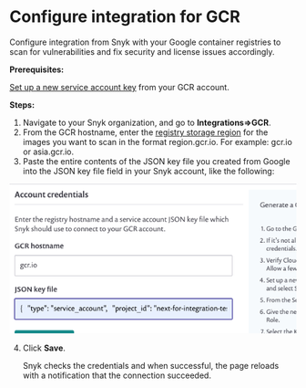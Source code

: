# Configure integration for GCR

Configure integration from Snyk with your Google container registries to scan for vulnerabilities and fix security and license issues accordingly.

**Prerequisites:**

[Set up a new service account key](https://support.snyk.io/hc/articles/360004191777#UUID-53c3d159-a436-9605-ec76-6bdc016fd824) from your GCR account.

**Steps:**

1. Navigate to your Snyk organization, and go to **Integrations=&gt;GCR**.
2. From the GCR hostname, enter the [registry storage region](https://cloud.google.com/container-registry/docs/pushing-and-pulling) for the images you want to scan in the format region.gcr.io. For example: gcr.io or asia.gcr.io.
3. Paste the entire contents of the JSON key file you created from Google into the JSON key file field in your Snyk account, like the following:

![GCR\_configur.png](../../../.gitbook/assets/uuid-47cf04cb-248e-5d0f-d35a-f36fbb624614-en.png)


4. Click **Save**.

   Snyk checks the credentials and when successful, the page reloads with a notification that the connection succeeded.

